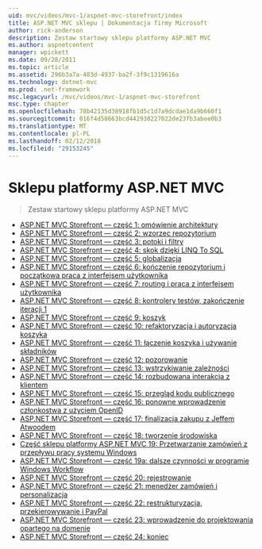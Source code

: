 ```yaml
---
uid: mvc/videos/mvc-1/aspnet-mvc-storefront/index
title: ASP.NET MVC sklepu | Dokumentacja firmy Microsoft
author: rick-anderson
description: Zestaw startowy sklepu platformy ASP.NET MVC
ms.author: aspnetcontent
manager: wpickett
ms.date: 09/28/2011
ms.topic: article
ms.assetid: 296b3a7a-483d-4937-ba2f-3f9c1319616a
ms.technology: dotnet-mvc
ms.prod: .net-framework
msc.legacyurl: /mvc/videos/mvc-1/aspnet-mvc-storefront
msc.type: chapter
ms.openlocfilehash: 78b42135d38918fb1d5c1d7a9dcdae1da9b660f1
ms.sourcegitcommit: 016f4d58663bcd442930227022de23fb3abee0b3
ms.translationtype: MT
ms.contentlocale: pl-PL
ms.lasthandoff: 02/12/2018
ms.locfileid: "29153245"
---
```

<a name="aspnet-mvc-storefront"></a>Sklepu platformy ASP.NET MVC
====================
> Zestaw startowy sklepu platformy ASP.NET MVC


- [ASP.NET MVC Storefront — część 1: omówienie architektury](aspnet-mvc-storefront-part-1-architectural-discussion-and-overview.md)
- [ASP.NET MVC Storefront — część 2: wzorzec repozytorium](aspnet-mvc-storefront-part-2-the-repository-pattern.md)
- [ASP.NET MVC Storefront — część 3: potoki i filtry](aspnet-mvc-storefront-part-3-pipes-and-filters.md)
- [ASP.NET MVC Storefront — część 4: skok dzięki LINQ To SQL](aspnet-mvc-storefront-part-4-linq-to-sql-spike.md)
- [ASP.NET MVC Storefront — część 5: globalizacja](aspnet-mvc-storefront-part-5-globalization.md)
- [ASP.NET MVC Storefront — część 6: kończenie repozytorium i początkowa praca z interfejsem użytkownika](aspnet-mvc-storefront-part-6-finishing-the-repository-and-initial-ui-work.md)
- [ASP.NET MVC Storefront — część 7: routing i praca z interfejsem użytkownika](aspnet-mvc-storefront-part-7-routing-and-ui-work.md)
- [ASP.NET MVC Storefront — część 8: kontrolery testów, zakończenie iteracji 1](aspnet-mvc-storefront-part-8-testing-controllers-iteration-1-complete.md)
- [ASP.NET MVC Storefront — część 9: koszyk](aspnet-mvc-storefront-part-9-the-shopping-cart.md)
- [ASP.NET MVC Storefront — część 10: refaktoryzacja i autoryzacja koszyka](aspnet-mvc-storefront-part-10-shopping-cart-refactor-and-authorization.md)
- [ASP.NET MVC Storefront — część 11: łączenie koszyka i używanie składników](aspnet-mvc-storefront-part-11-hooking-up-the-shopping-cart-and-using-components.md)
- [ASP.NET MVC Storefront — część 12: pozorowanie](aspnet-mvc-storefront-part-12-mocking.md)
- [ASP.NET MVC Storefront — część 13: wstrzykiwanie zależności](aspnet-mvc-storefront-part-13-dependency-injection.md)
- [ASP.NET MVC Storefront — część 14: rozbudowana interakcja z klientem](aspnet-mvc-storefront-part-14-rich-client-interaction.md)
- [ASP.NET MVC Storefront — część 15: przegląd kodu publicznego](aspnet-mvc-storefront-part-15-public-code-review.md)
- [ASP.NET MVC Storefront — część 16: ponowne wprowadzenie członkostwa z użyciem OpenID](aspnet-mvc-storefront-part-16-membership-redo-with-openid.md)
- [ASP.NET MVC Storefront — część 17: finalizacja zakupu z Jeffem Atwoodem](aspnet-mvc-storefront-part-17-checkout-with-jeff-atwood.md)
- [ASP.NET MVC Storefront — część 18: tworzenie środowiska](aspnet-mvc-storefront-part-18-creating-an-experience.md)
- [Część sklepu platformy ASP.NET MVC 19: Przetwarzanie zamówień z przepływu pracy systemu Windows](aspnet-mvc-storefront-part-19-processing-orders-with-windows-workflow.md)
- [ASP.NET MVC Storefront — część 19a: dalsze czynności w programie Windows Workflow](aspnet-mvc-storefront-part-19a-windows-workflow-followup.md)
- [ASP.NET MVC Storefront — część 20: rejestrowanie](aspnet-mvc-storefront-part-20-logging.md)
- [ASP.NET MVC Storefront — część 21: menedżer zamówień i personalizacja](aspnet-mvc-storefront-part-21-order-manager-and-personalization.md)
- [ASP.NET MVC Storefront — część 22: restrukturyzacja, przekierowywanie i PayPal](aspnet-mvc-storefront-part-22-restructuring-rerouting-and-paypal.md)
- [ASP.NET MVC Storefront — część 23: wprowadzenie do projektowania opartego na domenie](aspnet-mvc-storefront-part-23-getting-started-with-domain-driven-design.md)
- [ASP.NET MVC Storefront — część 24: koniec](aspnet-mvc-storefront-part-24-finis.md)

